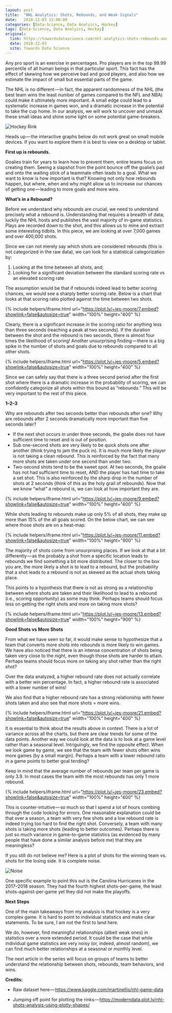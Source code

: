 ```yaml
---
layout: post
title:  "NHL Analytics: Shots, Rebounds, and Weak Signals"
date:   2018-12-03 12:00:00
categories: [Data-Science, Data Analyics, Hockey]
tags: [Data-Science, Data Analyics, Hockey]
original:
  link: https://towardsdatascience.com/nhl-analytics-shots-rebounds-and-weak-signals-c293ba8c635f
  date: 2018-12-03
  site: Towards Data Science
---
```

Any pro sport is an exercise in percentages. Pro players are in the top 99.99 percentile of all human beings in that particular sport. This fact has the effect of skewing how we perceive bad and good players, and also how we estimate the impact of small but essential parts of the game.

The NHL is no different — in fact, the apparent randomness of the NHL (the best team wins the least number of games compared to the NFL and NBA) could make it ultimately more important. A small edge could lead to a systematic increase in games won, and a dramatic increase in the potential to take the cup home. In our analysis, we will work to uncover and unmask these small ideas and shine some light on some potential game-breakers.

![Hockey Rink](https://cdn-images-1.medium.com/max/800/1*utwCg566ehvG19PtfnNcVg.jpeg)

Heads up — the interactive graphs below do not work great on small mobile devices. If you want to explore them it is best to view on a desktop or tablet.

**First up is rebounds.**

Goalies train for years to learn how to prevent them, entire teams focus on creating them. Seeing a slapshot from the point bounce off the goalie’s pad and onto the waiting stick of a teammate often leads to a goal. What we want to know is how important is that? Knowing not only how rebounds happen, but where, when and why might allow us to increase our chances of getting one — leading to more goals and more wins.

**What’s in a Rebound?**

Before we understand why rebounds are crucial, we need to understand precisely what a rebound is. Understanding that requires a breadth of data; luckily the NHL hosts and publishes the vast majority of in-game statistics. Plays are recorded down to the shot, and this allows us to mine and extract some interesting tidbits. In this piece, we are looking at over 7,000 games and over 400,000 shots.

Since we can not merely say which shots are considered rebounds (this is not categorized in the raw data), we can look for a statistical categorization by:

1. Looking at the time between all shots, and;
2. Looking for a significant deviation between the standard scoring rate vs an elevated scoring rate

The assumption would be that if rebounds indeed lead to better scoring chances, we would see a sharply better scoring rate. Below is a chart that looks at that scoring ratio plotted against the time between two shots.

{% include helpers/iframe.html url="https://plot.ly/~jes-moore/7.embed?showlink=false&autosize=true" width="100%" height="400" %}

Clearly, there is a significant increase in the scoring ratio for anything less than three seconds (reaching a peak at two seconds). If the duration between the shot and the rebound is two seconds, there is almost four times the likelihood of scoring! Another unsurprising finding — there is a big spike in the number of shots and goals due to rebounds compared to all other shots.


{% include helpers/iframe.html url="https://plot.ly/~jes-moore/5.embed?showlink=false&autosize=true" width="100%" height="400" %}

Since we can safely say that there is a three second period after the first shot where there is a dramatic increase in the probability of scoring, we can confidently categorize all shots within this bound as “rebounds.” This will be very important to the rest of this piece.

**1–2–3**

Why are rebounds after two seconds better than rebounds after one? Why are rebounds after 2 seconds dramatically more important than five seconds later?

* If the next shot occurs in under three seconds, the goalie does not have sufficient time to reset and is out of position.
* Sub one-second shots are very likely to be quick shots one after another (think trying to jam the puck in). It is much more likely the player is not taking a clean rebound. This is reinforced by the fact that many more shots are taken under one second than under two.
* Two-second shots tend to be the sweet spot. At two seconds, the goalie has not had sufficient time to reset, AND the player has had time to take a set shot. This is also reinforced by the sharp drop in the number of shots at 2 seconds (think of this as the holy grail of rebounds).
Now that we know “what” a rebound is, we can look at how important they are.

{% include helpers/iframe.html url="https://plot.ly/~jes-moore/9.embed?showlink=false&autosize=true" width="100%" height="400" %}

While shots leading to rebounds make up only 5% of all shots, they make up more than 15% of the all goals scored. On the below chart, we can see where those shots are on a heat-map.

{% include helpers/iframe.html url="https://plot.ly/~jes-moore/11.embed?showlink=false&autosize=true" width="100%" height="900" %}

The majority of shots come from unsurprising places. If we look at that a bit differently — as the probably a shot from a specific location leads to rebounds we find something a bit more distributed. The closer to the box you are, the more likely a shot is to lead to a rebound, but the probability that a shot leads to a rebound is not as skewed as the actual shots taking place.

This points to a hypothesis that there is not as strong as a relationship between where shots are taken and their likelihood to lead to a rebound (i.e., scoring opportunity) as some may think. Perhaps teams should focus less on getting the right shots and more on taking more shots?

{% include helpers/iframe.html url="https://plot.ly/~jes-moore/13.embed?showlink=false&autosize=true" width="100%" height="900" %}

**Good Shots vs More Shots**

From what we have seen so far, it would make sense to hypothesize that a team that converts more shots into rebounds is more likely to win games. We have also noticed that there is an intense concentration of shots being taken very close to the night, even though those shots are harder to attain. Perhaps teams should focus more on taking any shot rather than the right shot?

Over the data analyzed, a higher rebound rate does not actually correlate with a better win percentage. In fact, a higher rebound rate is associated with a lower number of wins!

We also find that a higher rebound rate has a strong relationship with fewer shots taken and also see that more shots = more wins.

{% include helpers/iframe.html url="https://plot.ly/~jes-moore/21.embed?showlink=false&autosize=true" width="100%" height="400" %}

It is essential to think about the results above in context. There is a lot of variance across all the charts, but there are clear trends for some of the data points. Another way we could look at the data is to look at a game level rather than a seasonal level. Intriguingly, we find the opposite effect. When we look game by game, we see that the team with fewer shots often wins more games (by a small margin). Perhaps a team with a lower rebound ratio in a game points to better goal tending?

Keep in mind that the average number of rebounds per team per game is only 3.9. In most cases the team with the most rebounds has only 1 more rebound.

{% include helpers/iframe.html url="https://plot.ly/~jes-moore/23.embed?showlink=false&autosize=true" width="100%" height="400" %}

This is counter-intuitive — so much so that I spend a lot of hours combing through the code looking for errors. One reasonable explanation could be that over a season, a team with very few shots and a low rebound rate is indeed trying too hard to find the right shot. Conversely, a team with many shots is taking more shots (leading to better outcomes). Perhaps there is just so much variance in game-to-game statistics (as evidenced by many people that have done a similar analysis before me) that they are meaningless?

If you still do not believe me? Here is a plot of shots for the winning team vs. shots for the losing side. It is complete noise.

![Noise](https://cdn-images-1.medium.com/max/800/1*9sAi2eFTCHy-jr0gAMm_gg.png)

One specific example to point this out is the Carolina Hurricanes in the 2017–2018 season. They had the fourth highest shots-per-game, the least shots-against-per-game yet they did not make the playoffs.

**Next Steps**

One of the main takeaways from my analysis is that hockey is a very complex game. It is hard to point to individual statistics and make clear statements. To be sure, I am not the first to land here.

We do, however, find meaningful relationships (albeit weak ones) in statistics over a more extended period. It could be the case that while individual game statistics are very noisy (or, indeed, almost random), we can find much better relationships at a seasonal or monthly level.

The next article in the series will focus on groups of teams to better understand the relationship between shots, rebounds, team behaviors, and wins.

**Credits:**

* Raw dataset here — https://www.kaggle.com/martinellis/nhl-game-data

* Jumping off point for plotting the rinks — https://moderndata.plot.ly/nhl-shots-analysis-using-plotly-shapes/
